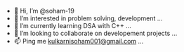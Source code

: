 - 👋 Hi, I’m @soham-19
- 👀 I’m interested in problem solving, development ...
- 🌱 I’m currently learning DSA with C++ ...
- 💞️ I’m looking to collaborate on developement projects ...
- 📫 Ping me kulkarnisoham001@gmail.com ...

<!---
soham-19/soham-19 is a ✨ special ✨ repository because its `README.md` (this file) appears on your GitHub profile.
You can click the Preview link to take a look at your changes.
--->
